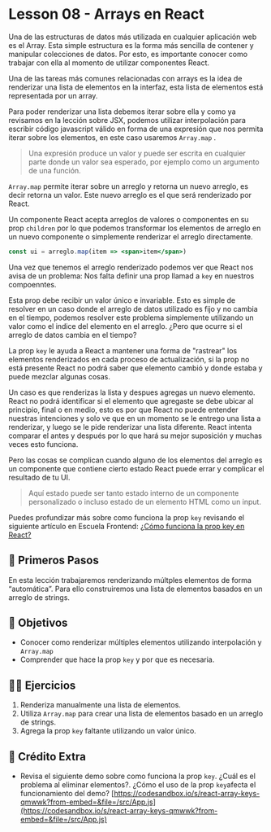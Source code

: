# Lesson 08 - Arrays en React

Una de las estructuras de datos más utilizada en cualquier aplicación web es el Array. Esta simple estructura es la forma más sencilla de contener y manipular colecciones de datos. Por esto, es importante conocer como trabajar con ella al momento de utilizar componentes React.

Una de las tareas más comunes relacionadas con arrays es la idea de renderizar una lista de elementos en la interfaz, esta lista de elementos está representada por un array.

Para poder renderizar una lista debemos iterar sobre ella y como ya revisamos en la lección sobre JSX, podemos utilizar interpolación para escribir código javascript válido en forma de una expresión que nos permita iterar sobre los elementos, en este caso usaremos `Array.map` .

> Una expresión produce un valor y puede ser escrita en cualquier parte donde un valor sea esperado, por ejemplo como un argumento de una función.

`Array.map` permite iterar sobre un arreglo y retorna un nuevo arreglo, es decir retorna un valor. Este nuevo arreglo es el que será renderizado por React.

Un componente React acepta arreglos de valores o componentes en su prop `children` por lo que podemos transformar los elementos de arreglo en un nuevo componente o simplemente renderizar el arreglo directamente.

```jsx
const ui = arreglo.map(item => <span>item</span>)
```

Una vez que tenemos el arreglo renderizado podemos ver que React nos avisa de un problema: Nos falta definir una prop llamad a `key` en nuestros compoenntes.

Esta prop debe recibir un valor único e invariable. Esto es simple de resolver en un caso donde el arreglo de datos utilizado es fijo y no cambia en el tiempo, podemos resolver este problema simplemente utilizando un valor como el indice del elemento en el arreglo. ¿Pero que ocurre si el arreglo de datos cambia en el tiempo?

La prop `key` le ayuda a React a mantener una forma de "rastrear" los elementos renderizados en cada proceso de actualización, si la prop no está presente React no podrá saber que elemento cambió y donde estaba y puede mezclar algunas cosas.

Un caso es que renderizas la lista y despues agregas un nuevo elemento. React no podrá identificar si el elemento que agregaste se debe ubicar al principio, final o en medio, esto es por que React no puede entender nuestras intenciones y solo ve que en un momento se le entrego una lista a renderizar, y luego se le pide renderizar una lista diferente. React intenta comparar el antes y después por lo que hará su mejor suposición y muchas veces esto funciona.

Pero las cosas se complican cuando alguno de los elementos del arreglo es un componente que contiene cierto estado React puede errar y complicar el resultado de tu UI.

> Aquí estado puede ser tanto estado interno de un componente personalizado o incluso estado de un elemento HTML como un input.

Puedes profundizar más sobre como funciona la prop `key` revisando el siguiente artículo en Escuela Frontend: [¿Cómo funciona la prop key en React?](https://escuelafrontend.com/articulos/como-funciona-la-prop-key-en-react)

## 🐾 Primeros Pasos

En esta lección trabajaremos renderizando múltples elementos de forma “automática”. Para ello construiremos una lista de elementos basados en un arreglo de strings.

## 🎯 Objetivos

- Conocer como renderizar múltiples elementos utilizando interpolación y `Array.map`
- Comprender que hace la prop `key` y por que es necesaria.

## 🏋️‍♂️ Ejercicios

1. Renderiza manualmente una lista de elementos.
2. Utiliza `Array.map` para crear una lista de elementos basado en un arreglo de strings.
3. Agrega la prop `key` faltante utilizando un valor único.

## 🍬 Crédito Extra

- Revisa el siguiente demo sobre como funciona la prop `key`. ¿Cuál es el problema al eliminar elementos?. ¿Cómo el uso de la prop `key`afecta el funcionamiento del demo? [https://codesandbox.io/s/react-array-keys-qmwwk?from-embed=&file=/src/App.js](https://codesandbox.io/s/react-array-keys-qmwwk?from-embed=&file=/src/App.js)
